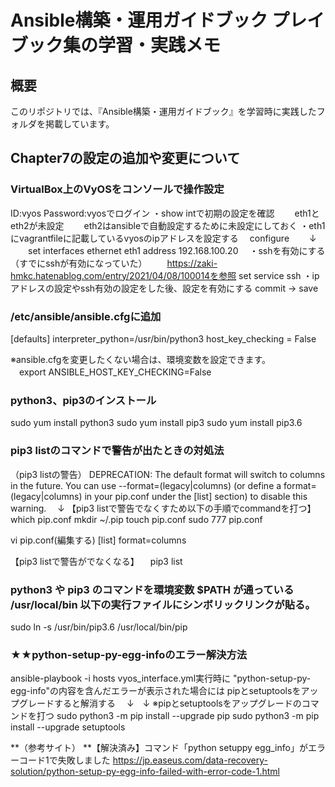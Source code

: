 # Ansible構築・運用ガイドブック プレイブック集の学習・実践メモ
## 概要
このリポジトリでは、『Ansible構築・運用ガイドブック』を学習時に実践したフォルダを掲載しています。


## Chapter7の設定の追加や変更について

### VirtualBox上のVyOSをコンソールで操作設定
 ID:vyos Password:vyosでログイン
 ・show intで初期の設定を確認
　　eth1とeth2が未設定
　　eth2はansibleで自動設定するために未設定にしておく
 ・eth1にvagrantfileに記載しているvyosのipアドレスを設定する
  　configure
  　　↓
　　set interfaces ethernet eth1 address 192.168.100.20
　・sshを有効にする（すでにsshが有効になっていた）
　　https://zaki-hmkc.hatenablog.com/entry/2021/04/08/100014を参照
    set service ssh
  ・ipアドレスの設定やssh有効の設定をした後、設定を有効にする
    commit → save

### /etc/ansible/ansible.cfgに追加
 [defaults]
interpreter_python=/usr/bin/python3
host_key_checking = False

※ansible.cfgを変更したくない場合は、環境変数を設定できます。  
　export ANSIBLE_HOST_KEY_CHECKING=False

### python3、pip3のインストール

sudo yum install python3
sudo yum install pip3
sudo yum install pip3.6

### pip3 listのコマンドで警告が出たときの対処法
（pip3 listの警告）
DEPRECATION: The default format will switch to columns in the future. You can use --format=(legacy|columns) (or define a format=(legacy|columns) in your pip.conf under the [list] section) to disable this warning.
　↓
【pip3 listで警告でなくすため以下の手順でcommandを打つ】
which  pip.conf
mkdir ~/.pip
touch pip.conf
sudo 777 pip.conf

vi pip.conf(編集する)
[list]
format=columns

【pip3 listで警告がでなくなる】
　pip3 list

### python3 や pip3 のコマンドを環境変数 $PATH が通っている /usr/local/bin 以下の実行ファイルにシンボリックリンクが貼る。
sudo ln -s /usr/bin/pip3.6 /usr/local/bin/pip


### ★★python-setup-py-egg-infoのエラー解決方法
ansible-playbook -i hosts vyos_interface.yml実行時に
"python-setup-py-egg-info"の内容を含んだエラーが表示された場合には
pipとsetuptoolsをアップグレードすると解消する
　↓　↓
※pipとsetuptoolsをアップグレードのコマンドを打つ
sudo python3 -m pip install --upgrade pip
sudo python3 -m pip install --upgrade setuptools

**（参考サイト）
**【解決済み】コマンド「python setuppy egg_info」がエラーコード1で失敗しました
https://jp.easeus.com/data-recovery-solution/python-setup-py-egg-info-failed-with-error-code-1.html




